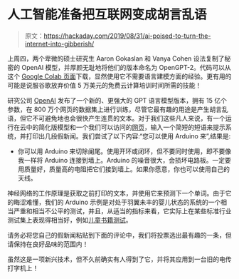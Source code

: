 # 人工智能准备把互联网变成胡言乱语

> 原文：<https://hackaday.com/2019/08/31/ai-poised-to-turn-the-internet-into-gibberish/>

上周四，两个卑微的硕士研究生 Aaron Gokaslan 和 Vanya Cohen 设法复制了秘密的 OpenAI 模型，并厚颜无耻地将他们的版本命名为 OpenGPT-2。代码可以从这个 [Google Colab 页面](https://colab.research.google.com/drive/1esbpDOorf7DQJV8GXWON24c-EQrSKOit#forceEdit=true&offline=true&sandboxMode=true)下载，显然使用它不需要语言建模方面的经验。更有用的可能是说服谷歌放弃价值 5 万美元的免费云计算培训时间所需的技能！

研究公司 [OpenAI](https://openai.com/) 发布了一个新的、更强大的 GPT 语言模型版本，拥有 15 亿个参数，在 800 万个网页的数据集上进行训练，尽管它最有趣的用途是产生胡言乱语，但它不可避免地也会很快产生连贯的文本。对于我们这些凡人来说，有一个运行在云中的简化版模型和一个我们可以访问的[网页](https://talktotransformer.com/)，输入一个简短的短语来提示系统，并打印出几段假新闻。我们尝试了以下内容:“您可以使用 Arduino 来”,结果是:

*   你可以用 Arduino 来切除阑尾。使用开环或闭环，但不要同时使用，即不要像我一样将 Arduino 连接到墙上。Arduino 的噪音很大，会损坏电路板。一定要用质量好，质量高的电阻把它们接到墙上。如果你愿意，你也可以使用自己的天线。

神经网络的工作原理是获取之前打印的文本，并使用它来预测下一个单词。由于它的晦涩难懂，我们的 Arduino 示例是对处于羽翼未丰的婴儿状态的系统的一个相当严重和相当不公平的测试，并且，从适当的指标来看，它实际上在某些标准行业测试集上表现得相当好，例如[儿童书籍测试](https://uclmr.github.io/ai4exams/data.html)。

请务必将您自己的假新闻粘贴到下面的评论中，我们将投票选出最有趣的一条，但请保持在良好品味的范围内！

虽然这是一项新兴技术，但不久前确实有人得到了它，并将其应用到一台旧的电传打字机上！